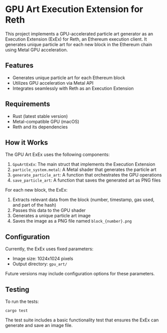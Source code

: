 # GPU Art Execution Extension for Reth

This project implements a GPU-accelerated particle art generator as an Execution Extension (ExEx) for Reth, an Ethereum execution client. It generates unique particle art for each new block in the Ethereum chain using Metal GPU acceleration.

## Features

- Generates unique particle art for each Ethereum block
- Utilizes GPU acceleration via Metal API
- Integrates seamlessly with Reth as an Execution Extension

## Requirements

- Rust (latest stable version)
- Metal-compatible GPU (macOS)
- Reth and its dependencies


## How it Works

The GPU Art ExEx uses the following components:

1. `GpuArtExEx`: The main struct that implements the Execution Extension
2. `particle_system.metal`: A Metal shader that generates the particle art
3. `generate_particle_art`: A function that orchestrates the GPU operations
4. `save_particle_art`: A function that saves the generated art as PNG files

For each new block, the ExEx:

1. Extracts relevant data from the block (number, timestamp, gas used, and part of the hash)
2. Passes this data to the GPU shader
3. Generates a unique particle art image
4. Saves the image as a PNG file named `block_{number}.png`

## Configuration

Currently, the ExEx uses fixed parameters:

- Image size: 1024x1024 pixels
- Output directory: `gpu_art/`

Future versions may include configuration options for these parameters.

## Testing

To run the tests:

```
cargo test
```

The test suite includes a basic functionality test that ensures the ExEx can generate and save an image file.

